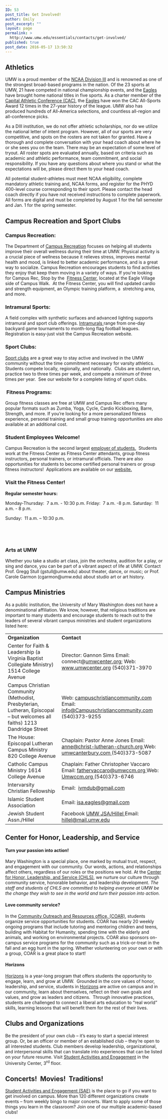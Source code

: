 ```yaml
---
ID: 53
post_title: Get Involved!
author: Emily
post_excerpt: ""
layout: page
permalink: >
  http://www.umw.edu/essentials/contacts/get-involved/
published: true
post_date: 2016-05-17 13:50:32
---
```

<h2>Athletics</h2>
UMW is a proud member of the <a href="http://www.ncaa.org/about?division=d3">NCAA Division III</a> and is renowned as one of the strongest broad-based programs in the nation. Of the 23 sports at UMW, 21 have competed in national championship events, and the <a href="http://www.umweagles.com/landing/index">Eagles</a> have brought home national titles in five sports. As a charter member of the <a href="http://cacsports.com/landing/index">Capital Athletic Conference (CAC)</a>, the <a href="http://www.umweagles.com/landing/index">Eagles</a> have won the CAC All-Sports Award 12 times in the 27-year history of the league. UMW also has produced hundreds of All-America selections, and countless all-region and all-conference picks.

As a DIII institution, we do not offer athletic scholarships, nor do we utilize the national letter of intent program. However, all of our sports are very competitive, and spots on the rosters are not taken for granted. Have a thorough and complete conversation with your head coach about where he or she sees you on the team. There may be an expectation of some level of tryout. All roster spots are evaluated annually, based on criteria such as academic and athletic performance, team commitment, and social responsibility. If you have any questions about where you stand or what the expectations will be, please direct them to your head coach.

All potential student-athletes must meet NCAA eligibility, complete mandatory athletic training and, NCAA forms, and register for the PHYD 400-level course corresponding to their sport. Please contact the head coach directly if you have not received instructions to complete paperwork. All forms are digital and must be completed by August 1 for the fall semester and Jan. 1 for the spring semester.
<h2>Campus Recreation and Sport Clubs</h2>
<h3>Campus Recreation:</h3>
The Department of <a href="http://students.umw.edu/campusrec">Campus Recreation</a> focuses on helping all students improve their overall wellness during their time at UMW. Physical activity is a crucial piece of wellness because it relieves stress, improves mental health and mood, is linked to better academic performance, and is a great way to socialize. Campus Recreation encourages students to find activities they enjoy that keep them moving in a variety of ways. If you're looking for Campus Rec, Stop by the  <a href="http://students.umw.edu/campusrec/facilities/fitness-center/">Fitness Center</a>, located at the Eagle Village side of Campus Walk.  At the Fitness Center, you will find updated cardio and strength equipment, an Olympic training platform, a  stretching area, and more.
<h3>Intramural Sports:</h3>
A field complex with synthetic surfaces and advanced lighting supports intramural and sport club offerings. <a href="http://students.umw.edu/campusrec/imsports/">Intramurals </a>range from one-day backyard game tournaments to month-long flag football leagues.  Registration is easy-just visit the Campus Recreation website.
<h3 style="text-align: left">Sport Clubs:</h3>
<a href="http://students.umw.edu/campusrec/sportclubs/">Sport clubs</a> are a great way to stay active and involved in the UMW community without the time commitment necessary for varsity athletics. Students compete locally, regionally, and nationally.  Clubs are student run, practice two to three times per week, and compete a minimum of three times per year.  See our website for a complete listing of sport clubs.
<h3><strong> Fitness Programs:</strong></h3>
Group fitness classes are free at UMW and Campus Rec offers many popular formats such as Zumba, Yoga, Cycle, Cardio Kickboxing, Barre, Strength, and more. If you’re looking for a more personalized fitness experience, personal training and small group training opportunities are also available at an additional cost.
<h3><strong>Student Employees Welcome!</strong></h3>
Campus Recreation is the second largest <a href="http://students.umw.edu/campusrec/employment/">employer of students.</a>  Students work at the Fitness Center as Fitness Center attendants, group fitness instructors, personal trainers, or intramural officials. There are also opportunities for students to become certified personal trainers or group fitness instructors!  Applications are available on our <a href="http://students.umw.edu/campusrec/employment/">website.</a>
<h3>Visit the Fitness Center!</h3>
<strong>Regular semester hours: </strong>

Monday-Thursday:  7 a.m. - 10:30 p.m.
Friday:  7 a.m. -8 p.m.
Saturday:  11 a.m. - 8 p.m.

Sunday:  11 a.m. – 10:30 p.m.

<span style="font-family: 'Georgia',serif"><span style="color: #000000"> </span></span>

<span style="font-family: 'Georgia',serif"><span style="color: #000000"> </span></span>
<h3>Arts at UMW</h3>
Whether you take a studio art class, join the orchestra, audition for a play, or sing and dance, you can be part of a vibrant aspect of life at UMW. Contact Prof. Gregg Stull (gstull@umw.edu) about theater, dance, or music; or Prof. Carole Garmon (cgarmon@umw.edu) about studio art or art history.
<h2>Campus Ministries</h2>
As a public institution, the University of Mary Washington does not have a denominational affiliation. We know, however, that religious traditions are important to many students and encourage students to reach out to the leaders of several vibrant campus ministries and student organizations listed here:
<table>
<tbody>
<tr>
<td width="313"><strong>Organization</strong></td>
<td width="383"><strong>Contact</strong></td>
</tr>
<tr>
<td width="313">Center for Faith &amp; Leadership (a Virginia Baptist Collegiate Ministry)
1514 College Avenue</td>
<td width="383">Director: Gannon Sims
Email: connect@<a href="mailto:umwcenter.org">umwcenter.org</a>;
Web:   <a href="http://www.umwcenter.org/">www.umwcenter.org</a>
(540)371-3970</td>
</tr>
<tr>
<td width="313">Campus Christian Community (Methodist, Presbyterian, Lutheran, Episcopal – but welcomes all faiths)
1213 Dandridge Street</td>
<td width="383">Web: <a href="http://www.campuschristiancommunity.com/index.html">campuschristiancommunity.com
</a>Email: <a href="mailto:info@Campuschristiancommunity.com">info@Campuschristiancommunity.com
</a>(540)373-9255</td>
</tr>
<tr>
<td width="313">The House: Episcopal Lutheran Campus Ministry
820 College Avenue</td>
<td width="383">Chaplain: Pastor Anne Jones
Email: <a href="mailto:anne@christ-lutheran-church.org">anne@christ-lutheran-church.org
</a>Web:  <a href="http://www.umwcanterbury.com/">umwcanterbury.com
</a>(540)373-5087</td>
</tr>
<tr>
<td width="313">Catholic Campus Ministry
1614 College Avenue</td>
<td width="383">Chaplain: Father Christopher Vaccaro
Email: <a href="mailto:fathervaccaro@umwccm.org">fathervaccaro@umwccm.org
</a>Web:  <a href="http://umwccm.org/favicon.ico">Umwccm.org
</a>(540)373-6746</td>
</tr>
<tr>
<td width="313">Intervarsity Christian Fellowship</td>
<td width="383">Email:  <a href="mailto:ivmdub@gmail.com">ivmdub@gmail.com</a></td>
</tr>
<tr>
<td width="313">Islamic Student Association</td>
<td width="383">Email: <a href="mailto:isa.eagles@gmail.com">isa.eagles@gmail.com</a></td>
</tr>
<tr>
<td width="313">Jewish Student Assn./Hillel</td>
<td width="383">Facebook <a href="https://www.facebook.com/groups/175017365898110/">UMW JSA/Hillel
</a>Email:  <a href="mailto:hillel@mail.umw.edu">hillel@mail.umw.edu</a></td>
</tr>
</tbody>
</table>
<h2>Center for Honor, Leadership, and Service</h2>
<h4>Turn your passion into action!</h4>
Mary Washington is a special place, one marked by mutual trust, respect, and engagement with our community. Our words, actions, and relationships affect others, regardless of our roles or the positions we hold. At the <a href="http://students.umw.edu/chls/n-e-s-t/">Center for Honor, Leadership, and Service (CHLS)</a>, we nurture our culture through community service, honorable behavior, and leadership development. <em>The staff and students of CHLS are committed to helping everyone at UMW be the change they wish to see in the world and turn their passion into action.</em>
<h4>Love community service?</h4>
In the <a href="http://students.umw.edu/coar/">Community Outreach and Resources office, (COAR),</a> students organize service opportunities for students. COAR has nearly 20 weekly ongoing programs that include tutoring and mentoring children and teens, building with Habitat for Humanity, spending time with the elderly and animals, and working on environmental projects. COAR also sponsors on-campus service programs for the community such as a trick-or-treat in the fall and an egg hunt in the spring. Whether volunteering on your own or with a group, COAR is a great place to start!
<h4>Horizons</h4>
<a href="http://students.umw.edu/chls/welcome-2/horizons/">Horizons</a> is a year-long program that offers students the opportunity to engage, learn, and grow at UMW.  Grounded in the core values of honor, leadership, and service, students in <a href="http://students.umw.edu/chls/welcome-2/horizons/">Horizons</a> are active on campus and in our community, learn about themselves, reflect on their own goals and values, and grow as leaders and citizens.  Through innovative practices, students are challenged to connect a liberal arts education to “real world” skills, learning lessons that will benefit them for the rest of their lives.
<h2>Clubs and Organizations</h2>
Be the president of your own club – it’s easy to start a special interest group. Or, be an officer or member of an established club – they’re open to all interested students. Club members develop leadership, organizational, and interpersonal skills that can translate into experiences that can be listed on your future resume. Visit <a href="http://students.umw.edu/studentactivities/">Student Activities and Engagement</a> in the University Center, 3<sup>rd</sup> floor.
<h2>Concerts!  Movies!  Traditions!</h2>
<a href="http://students.umw.edu/studentactivities/">Student Activities and Engagement (SAE)</a> is the place to go if you want to get involved on campus. More than 120 different organizations create events – from weekly bingo to major concerts. Want to apply some of those things you learn in the classroom? Join one of our multiple academic-based clubs!